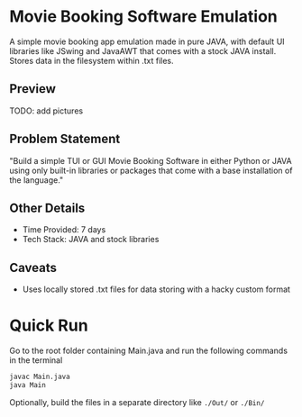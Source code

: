 # Movie Booking Software Emulation
A simple movie booking app emulation made in pure JAVA, with default UI
libraries like JSwing and JavaAWT that comes with a stock JAVA install. Stores
data in the filesystem within .txt files.   

## Preview
TODO: add pictures

## Problem Statement
"Build a simple TUI or GUI Movie Booking Software in either Python or JAVA using
only built-in libraries or packages that come with a base installation of the
language."

## Other Details
* Time Provided: 7 days
* Tech Stack: JAVA and stock libraries

## Caveats
* Uses locally stored .txt files for data storing with a hacky custom format

# Quick Run
Go to the root folder containing Main.java and run the following commands in the
terminal  

```bash
javac Main.java
java Main
```
  
  
Optionally, build the files in a separate directory like `./Out/` or `./Bin/`
